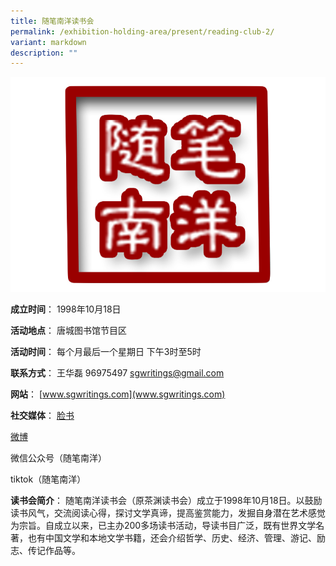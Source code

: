 ```yaml
---
title: 随笔南洋读书会
permalink: /exhibition-holding-area/present/reading-club-2/
variant: markdown
description: ""
---
```

![](/images/Reading%20Club%20Exhibition/Present/present_2.jpg)

**成立时间**：	1998年10月18日

**活动地点**：	唐城图书馆节目区

**活动时间**：	每个月最后一个星期日
下午3时至5时

**联系方式**：	王华磊
96975497
sgwritings@gmail.com

**网站**：	[www.sgwritings.com](www.sgwritings.com)

**社交媒体**：	[脸书](https://www.facebook.com/sgwritings/)

[微博](https://weibo.com/sgwritings)

微信公众号（随笔南洋）

tiktok（随笔南洋）

**读书会简介**：	随笔南洋读书会（原茶渊读书会）成立于1998年10月18日。以鼓励读书风气，交流阅读心得，探讨文学真谛，提高鉴赏能力，发掘自身潜在艺术感觉为宗旨。自成立以来，已主办200多场读书活动，导读书目广泛，既有世界文学名著，也有中国文学和本地文学书籍，还会介绍哲学、历史、经济、管理、游记、励志、传记作品等。